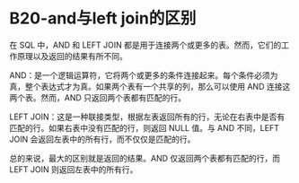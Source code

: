 # B20-and与left join的区别

在 SQL 中，AND 和 LEFT JOIN 都是用于连接两个或更多的表。然而，它们的工作原理以及返回的结果有所不同。

AND：是一个逻辑运算符，它将两个或更多的条件连接起来。每个条件必须为真，整个表达式才为真。如果两个表有一个共享的列，那么可以使用 AND 连接这两个表。然而，AND 只返回两个表都有匹配的行。

LEFT JOIN：这是一种联接类型，根据左表返回所有的行，无论在右表中是否有匹配的行。如果右表中没有匹配的行，则返回 NULL 值。与 AND 不同，LEFT JOIN 会返回左表中的所有行，而不仅仅是匹配的行。

总的来说，最大的区别就是返回的结果。AND 仅返回两个表都有匹配的行，而 LEFT JOIN 则返回左表中的所有行。
